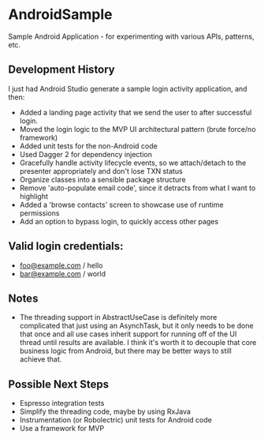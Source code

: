 # AndroidSample
Sample Android Application - for experimenting with various APIs, patterns, etc.

## Development History
I just had Android Studio generate a sample login activity application, and then:

- Added a landing page activity that we send the user to after successful login.
- Moved the login logic to the MVP UI architectural pattern (brute force/no framework)
- Added unit tests for the non-Android code
- Used Dagger 2 for dependency injection
- Gracefully handle activity lifecycle events, so we attach/detach to the presenter appropriately and don't lose TXN status
- Organize classes into a sensible package structure
- Remove 'auto-populate email code', since it detracts from what I want to highlight
- Added a 'browse contacts' screen to showcase use of runtime permissions
- Add an option to bypass login, to quickly access other pages

## Valid login credentials:
- foo@example.com / hello
- bar@example.com / world

## Notes
- The threading support in AbstractUseCase is definitely more complicated that just using an
  AsynchTask, but it only needs to be done that once and all use cases inherit support for
  running off of the UI thread until results are available. I think it's worth it to decouple that
  core business logic from Android, but there may be better ways to still achieve that.

## Possible Next Steps
- Espresso integration tests
- Simplify the threading code, maybe by using RxJava 
- Instrumentation (or Robolectric) unit tests for Android code
- Use a framework for MVP
